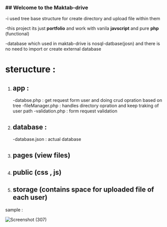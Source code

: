 ### ## Welcome to the Maktab-drive

-i used tree base structure for create directory and upload file within them

-this project its just **portfolio** and work with vanila **javscript** and pure **php** (functional) 

-database which used in maktab-drive is nosql-datbase(josn) and there is no need to import or create external database 
 

# steructure :

1. ## app :
	-databse.php : get request form user and doing crud opration based on tree 
	-fileManager.php : handles directory opration and keep traking of user path
	-validation.php : form request validation
 
2. ## database :
	-database.json : actual database

3. ## pages (view files)

4. ## public (css , js)

5. ## storage (contains space for uploaded file of each user)



sample : 


![Screenshot (307)](https://user-images.githubusercontent.com/110903442/209538090-34a81775-a16a-4888-9120-4974449c9534.png)
